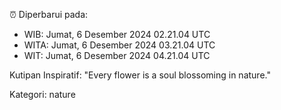 ⏰ Diperbarui pada:
- WIB: Jumat, 6 Desember 2024 02.21.04 UTC
- WITA: Jumat, 6 Desember 2024 03.21.04 UTC
- WIT: Jumat, 6 Desember 2024 04.21.04 UTC

Kutipan Inspiratif:
"Every flower is a soul blossoming in nature."


Kategori: nature

